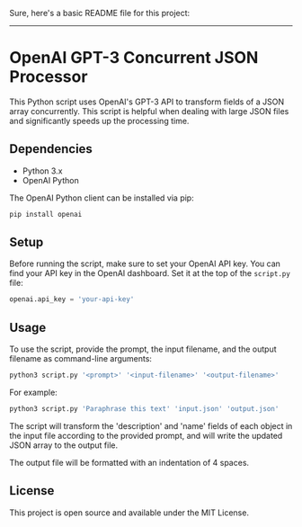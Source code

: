 Sure, here's a basic README file for this project:

---

# OpenAI GPT-3 Concurrent JSON Processor

This Python script uses OpenAI's GPT-3 API to transform fields of a JSON array concurrently. This script is helpful when dealing with large JSON files and significantly speeds up the processing time.

## Dependencies

- Python 3.x
- OpenAI Python

The OpenAI Python client can be installed via pip:

```bash
pip install openai
```

## Setup

Before running the script, make sure to set your OpenAI API key. You can find your API key in the OpenAI dashboard. Set it at the top of the `script.py` file:

```python
openai.api_key = 'your-api-key'
```

## Usage

To use the script, provide the prompt, the input filename, and the output filename as command-line arguments:

```bash
python3 script.py '<prompt>' '<input-filename>' '<output-filename>'
```

For example:

```bash
python3 script.py 'Paraphrase this text' 'input.json' 'output.json'
```

The script will transform the 'description' and 'name' fields of each object in the input file according to the provided prompt, and will write the updated JSON array to the output file.

The output file will be formatted with an indentation of 4 spaces.

## License

This project is open source and available under the MIT License.

